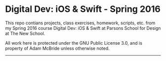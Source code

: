 # Digital Dev: iOS & Swift - Spring 2016

This repo contians projects, class exercises, homework, scripts, etc. from my Spring 2016 course Digital Dev: iOS & Swift at Parsons School for Design at The New School.

All work here is protected under the GNU Public License 3.0, and is property of Adam McBride unless otherwise noted.

<hr />
